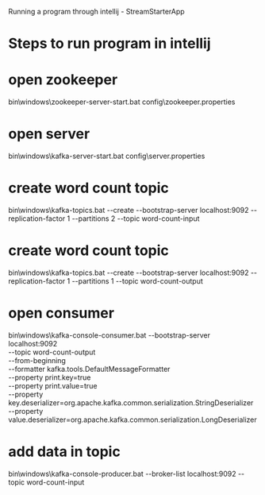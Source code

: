 Running a program through intellij - StreamStarterApp
# Steps to run program in intellij

# open zookeeper
bin\windows\zookeeper-server-start.bat config\zookeeper.properties

# open server
bin\windows\kafka-server-start.bat config\server.properties

# create word count topic
bin\windows\kafka-topics.bat --create --bootstrap-server localhost:9092 --replication-factor 1 --partitions 2 --topic word-count-input

# create word count topic
bin\windows\kafka-topics.bat --create --bootstrap-server localhost:9092 --replication-factor 1 --partitions 1 --topic word-count-output

# open consumer
bin\windows\kafka-console-consumer.bat --bootstrap-server localhost:9092 \
--topic word-count-output \
--from-beginning \
--formatter kafka.tools.DefaultMessageFormatter \
--property print.key=true \
--property print.value=true \
--property key.deserializer=org.apache.kafka.common.serialization.StringDeserializer \
--property value.deserializer=org.apache.kafka.common.serialization.LongDeserializer

# add data in topic
bin\windows\kafka-console-producer.bat --broker-list localhost:9092 --topic word-count-input

